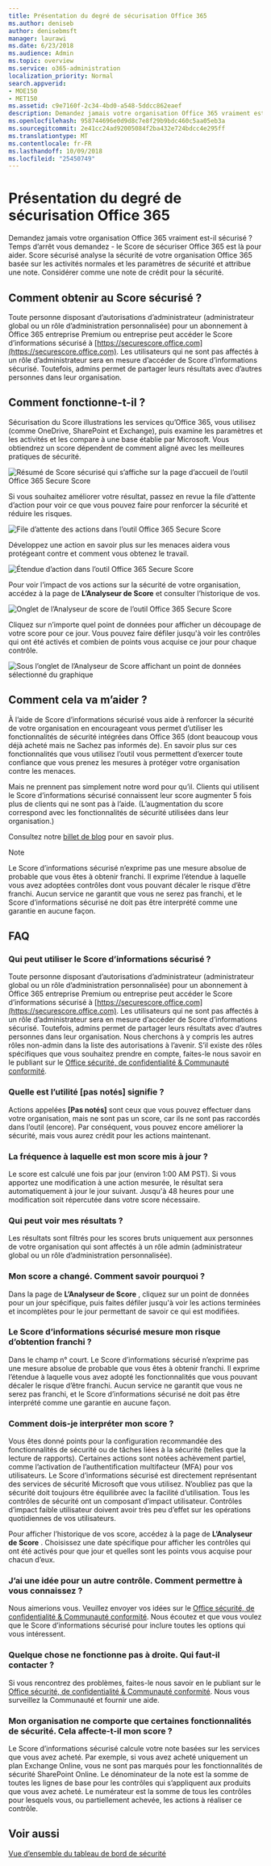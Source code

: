 ```yaml
---
title: Présentation du degré de sécurisation Office 365
ms.author: deniseb
author: denisebmsft
manager: laurawi
ms.date: 6/23/2018
ms.audience: Admin
ms.topic: overview
ms.service: o365-administration
localization_priority: Normal
search.appverid:
- MOE150
- MET150
ms.assetid: c9e7160f-2c34-4bd0-a548-5ddcc862eaef
description: Demandez jamais votre organisation Office 365 vraiment est-il sécurisé ? Temps d’arrêt vous demandez - le Score de sécuriser Office 365 est là pour aider. Score sécurisé analyse la sécurité de votre organisation Office 365 basée sur les activités normales et les paramètres de sécurité et attribue une note. Considérer comme une note de crédit pour la sécurité.
ms.openlocfilehash: 958744696e0d9d8c7e8f29b9bdc460c5aa05eb3a
ms.sourcegitcommit: 2e41cc24ad92005084f2ba432e724bdcc4e295ff
ms.translationtype: MT
ms.contentlocale: fr-FR
ms.lasthandoff: 10/09/2018
ms.locfileid: "25450749"
---
```

# <a name="introducing-the-office-365-secure-score"></a>Présentation du degré de sécurisation Office 365

Demandez jamais votre organisation Office 365 vraiment est-il sécurisé ? Temps d’arrêt vous demandez - le Score de sécuriser Office 365 est là pour aider. Score sécurisé analyse la sécurité de votre organisation Office 365 basée sur les activités normales et les paramètres de sécurité et attribue une note. Considérer comme une note de crédit pour la sécurité.
  
## <a name="how-do-i-get-to-secure-score"></a>Comment obtenir au Score sécurisé ?

Toute personne disposant d’autorisations d’administrateur (administrateur global ou un rôle d’administration personnalisée) pour un abonnement à Office 365 entreprise Premium ou entreprise peut accéder le Score d’informations sécurisé à [https://securescore.office.com](https://securescore.office.com). Les utilisateurs qui ne sont pas affectés à un rôle d’administrateur sera en mesure d’accéder de Score d’informations sécurisé. Toutefois, admins permet de partager leurs résultats avec d’autres personnes dans leur organisation.
  
## <a name="how-does-it-work"></a>Comment fonctionne-t-il ?

Sécurisation du Score illustrations les services qu’Office 365, vous utilisez (comme OneDrive, SharePoint et Exchange), puis examine les paramètres et les activités et les compare à une base établie par Microsoft. Vous obtiendrez un score dépendent de comment aligné avec les meilleures pratiques de sécurité.
  
![Résumé de Score sécurisé qui s’affiche sur la page d’accueil de l’outil Office 365 Secure Score](media/151de499-259d-45e3-9706-7dae0bfb9f9c.png)
  
Si vous souhaitez améliorer votre résultat, passez en revue la file d’attente d’action pour voir ce que vous pouvez faire pour renforcer la sécurité et réduire les risques.
  
![File d’attente des actions dans l’outil Office 365 Secure Score](media/23757303-274c-46c7-a7ee-b4e6f2f9eca0.png)
  
Développez une action en savoir plus sur les menaces aidera vous protégeant contre et comment vous obtenez le travail.
  
![Étendue d’action dans l’outil Office 365 Secure Score](media/515d45f1-c554-455f-b251-ab62f712bca3.png)
  
Pour voir l’impact de vos actions sur la sécurité de votre organisation, accédez à la page de **L’Analyseur de Score** et consulter l’historique de vos. 
  
![Onglet de l’Analyseur de score de l’outil Office 365 Secure Score](media/f38f4f0c-fdf7-4004-8eb3-53e5064cd4f7.png)
  
Cliquez sur n’importe quel point de données pour afficher un découpage de votre score pour ce jour. Vous pouvez faire défiler jusqu'à voir les contrôles qui ont été activés et combien de points vous acquise ce jour pour chaque contrôle.
  
![Sous l’onglet de l’Analyseur de Score affichant un point de données sélectionné du graphique](media/b8427837-2ed9-4319-ba71-7d03bd99129c.png)
  
## <a name="how-will-it-help-me"></a>Comment cela va m’aider ?

À l’aide de Score d’informations sécurisé vous aide à renforcer la sécurité de votre organisation en encourageant vous permet d’utiliser les fonctionnalités de sécurité intégrées dans Office 365 (dont beaucoup vous déjà acheté mais ne Sachez pas informés de). En savoir plus sur ces fonctionnalités que vous utilisez l’outil vous permettent d’exercer toute confiance que vous prenez les mesures à protéger votre organisation contre les menaces.
  
Mais ne prennent pas simplement notre word pour qu’il. Clients qui utilisent le Score d’informations sécurisé connaissent leur score augmenter 5 fois plus de clients qui ne sont pas à l’aide. (L’augmentation du score correspond avec les fonctionnalités de sécurité utilisées dans leur organisation.)
  
Consultez notre [billet de blog](https://go.microsoft.com/fwlink/?linkid=836898) pour en savoir plus. 
  
> [!NOTE]
> Le Score d’informations sécurisé n’exprime pas une mesure absolue de probable que vous êtes à obtenir franchi. Il exprime l’étendue à laquelle vous avez adoptées contrôles dont vous pouvant décaler le risque d’être franchi. Aucun service ne garantit que vous ne serez pas franchi, et le Score d’informations sécurisé ne doit pas être interprété comme une garantie en aucune façon. 
  
## <a name="faqs"></a>FAQ

### <a name="who-can-use-secure-score"></a>Qui peut utiliser le Score d’informations sécurisé ?

Toute personne disposant d’autorisations d’administrateur (administrateur global ou un rôle d’administration personnalisée) pour un abonnement à Office 365 entreprise Premium ou entreprise peut accéder le Score d’informations sécurisé à [https://securescore.office.com](https://securescore.office.com). Les utilisateurs qui ne sont pas affectés à un rôle d’administrateur sera en mesure d’accéder de Score d’informations sécurisé. Toutefois, admins permet de partager leurs résultats avec d’autres personnes dans leur organisation. Nous cherchons à y compris les autres rôles non-admin dans la liste des autorisations à l’avenir. S’il existe des rôles spécifiques que vous souhaitez prendre en compte, faites-le nous savoir en le publiant sur le [Office sécurité, de confidentialité &amp; Communauté conformité](https://go.microsoft.com/fwlink/?linkid=836898).
  
### <a name="what-does-not-scored-mean"></a>Quelle est l’utilité [pas notés] signifie ?

Actions appelées **[Pas notés]** sont ceux que vous pouvez effectuer dans votre organisation, mais ne sont pas un score, car ils ne sont pas raccordés dans l’outil (encore). Par conséquent, vous pouvez encore améliorer la sécurité, mais vous aurez crédit pour les actions maintenant. 
  
### <a name="how-often-is-my-score-updated"></a>La fréquence à laquelle est mon score mis à jour ?

Le score est calculé une fois par jour (environ 1:00 AM PST). Si vous apportez une modification à une action mesurée, le résultat sera automatiquement à jour le jour suivant. Jusqu'à 48 heures pour une modification soit répercutée dans votre score nécessaire.
  
### <a name="who-can-see-my-results"></a>Qui peut voir mes résultats ?

Les résultats sont filtrés pour les scores bruts uniquement aux personnes de votre organisation qui sont affectés à un rôle admin (administrateur global ou un rôle d’administration personnalisée).
  
### <a name="my-score-changed-how-do-i-figure-out-why"></a>Mon score a changé. Comment savoir pourquoi ?

Dans la page de **L’Analyseur de Score** , cliquez sur un point de données pour un jour spécifique, puis faites défiler jusqu'à voir les actions terminées et incomplètes pour le jour permettant de savoir ce qui est modifiées. 
  
### <a name="does-the-secure-score-measure-my-risk-of-getting-breached"></a>Le Score d’informations sécurisé mesure mon risque d’obtention franchi ?

Dans le champ n° court. Le Score d’informations sécurisé n’exprime pas une mesure absolue de probable que vous êtes à obtenir franchi. Il exprime l’étendue à laquelle vous avez adopté les fonctionnalités que vous pouvant décaler le risque d’être franchi. Aucun service ne garantit que vous ne serez pas franchi, et le Score d’informations sécurisé ne doit pas être interprété comme une garantie en aucune façon.
  
### <a name="how-should-i-interpret-my-score"></a>Comment dois-je interpréter mon score ?

Vous êtes donné points pour la configuration recommandée des fonctionnalités de sécurité ou de tâches liées à la sécurité (telles que la lecture de rapports). Certaines actions sont notées achèvement partiel, comme l’activation de l’authentification multifacteur (MFA) pour vos utilisateurs. Le Score d’informations sécurisé est directement représentant des services de sécurité Microsoft que vous utilisez. N’oubliez pas que la sécurité doit toujours être équilibrée avec la facilité d’utilisation. Tous les contrôles de sécurité ont un composant d’impact utilisateur. Contrôles d’impact faible utilisateur doivent avoir très peu d’effet sur les opérations quotidiennes de vos utilisateurs.
  
Pour afficher l’historique de vos score, accédez à la page de **L’Analyseur de Score** . Choisissez une date spécifique pour afficher les contrôles qui ont été activés pour que jour et quelles sont les points vous acquise pour chacun d’eux. 
  
### <a name="i-have-an-idea-for-another-control-how-do-i-let-you-know-what-it-is"></a>J’ai une idée pour un autre contrôle. Comment permettre à vous connaissez ?

Nous aimerions vous. Veuillez envoyer vos idées sur le [Office sécurité, de confidentialité &amp; Communauté conformité](https://go.microsoft.com/fwlink/?linkid=836898). Nous écoutez et que vous voulez que le Score d’informations sécurisé pour inclure toutes les options qui vous intéressent.
  
### <a name="something-isnt-working-right-who-should-i-contact"></a>Quelque chose ne fonctionne pas à droite. Qui faut-il contacter ?

Si vous rencontrez des problèmes, faites-le nous savoir en le publiant sur le [Office sécurité, de confidentialité &amp; Communauté conformité](https://go.microsoft.com/fwlink/?linkid=836898). Nous vous surveillez la Communauté et fournir une aide.
  
### <a name="my-organization-only-has-certain-security-features-does-this-affect-my-score"></a>Mon organisation ne comporte que certaines fonctionnalités de sécurité. Cela affecte-t-il mon score ?

Le Score d’informations sécurisé calcule votre note basées sur les services que vous avez acheté. Par exemple, si vous avez acheté uniquement un plan Exchange Online, vous ne sont pas marqués pour les fonctionnalités de sécurité SharePoint Online. Le dénominateur de la note est la somme de toutes les lignes de base pour les contrôles qui s’appliquent aux produits que vous avez acheté. Le numérateur est la somme de tous les contrôles pour lesquels vous, ou partiellement achevée, les actions à réaliser ce contrôle.

## <a name="related-topics"></a>Voir aussi

[Vue d’ensemble du tableau de bord de sécurité](security-dashboard.md)
  

